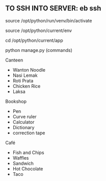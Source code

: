 TO SSH INTO SERVER:
eb ssh
--
source /opt/python/run/venv/bin/activate <p>
source /opt/python/current/env<p>
cd /opt/python/current/app<p>
python manage.py (commands)


Canteen
- Wanton Noodle
- Nasi Lemak 
- Roti Prata
- Chicken Rice
- Laksa

Bookshop
- Pen
- Curve ruler
- Calculator
- Dictionary 
- correction tape

Café
- Fish and Chips
- Waffles
- Sandwich
- Hot Chocolate
- Taco